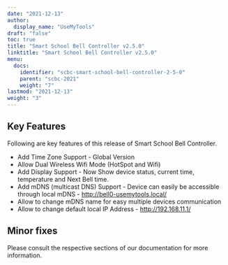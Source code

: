 ```yaml
---
date: "2021-12-13"
author:
  display_name: "UseMyTools"
draft: "false"
toc: true
title: "Smart School Bell Controller v2.5.0"
linktitle: "Smart School Bell Controller v2.5.0"
menu:
  docs:
    identifier: "scbc-smart-school-bell-controller-2-5-0"
    parent: "scbc-2021"
    weight: "7"
lastmod: "2021-12-13"
weight: "3"
---
```


## Key Features ##

Following are key features of this release of Smart School Bell Controller.

* Add Time Zone Support - Global Version
* Allow Dual Wireless Wifi Mode (HotSpot and Wifi)
* Add Display Support - Now Show device status, current time, temperature and Next Bell time.
* Add mDNS (multicast DNS) Support - Device can easily be accessible through local mDNS - http://bell0-usemytools.local/
* Allow to change mDNS  name for easy multiple devices communication
* Allow to change default local IP Address - http://192.168.11.1/


## Minor fixes ##

Please consult the respective sections of our documentation for more information.
